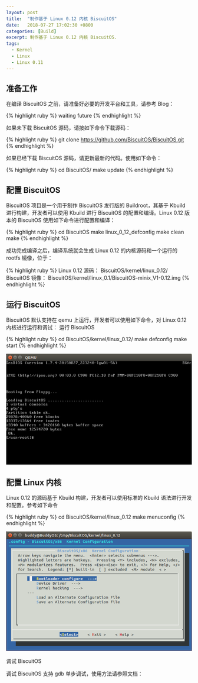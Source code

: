```yaml
---
layout: post
title:  "制作基于 Linux 0.12 内核 BiscuitOS"
date:   2018-07-27 17:02:30 +0800
categories: [Build]
excerpt: 制作基于 Linux 0.12 内核 BiscuitOS.
tags:
  - Kernel
  - Linux
  - Linux 0.11
---
```


## 准备工作

在编译 BiscuitOS 之前，请准备好必要的开发平台和工具，请参考 Blog：

{% highlight ruby %}
  waiting future
{% endhighlight %}

如果未下载 BiscuitOS 源码，请按如下命令下载源码：

{% highlight ruby %}
git clone https://github.com/BiscuitOS/BiscuitOS.git
{% endhighlight %}

如果已经下载 BiscuitOS 源码，请更新最新的代码。使用如下命令：

{% highlight ruby %}
cd BiscuitOS/
make update
{% endhighlight %}

## 配置 BiscuitOS

BiscuitOS 项目是一个用于制作 BiscuitOS 发行版的 Buildroot，其基于 Kbuild 进行构建，开发者可以使用 Kbuild 进行 BiscuitOS 的配置和编译。Linux 0.12 版本的 BiscuitOS 使用如下命令进行配置和编译：

{% highlight ruby %}
cd BiscuitOS
make linux_0_12_defconfig
make clean
make
{% endhighlight %}

成功完成编译之后，编译系统就会生成 Linux 0.12 的内核源码和一个运行的 rootfs 镜像，位于：

{% highlight ruby %}
Linux 0.12 源码： BiscuitOS/kernel/linux_0.12/
BiscuitOS 镜像：  BiscuitOS/kernel/linux_0.1/BiscuitOS-minix_V1-0.12.img
{% endhighlight %}

## 运行 BiscuitOS

BiscuitOS 默认支持在 qemu 上运行，开发者可以使用如下命令，对 Linux 0.12 内核进行运行和调试：
运行 BiscuitOS

{% highlight ruby %}
cd BiscuitOS/kernel/linux_0.12/
make defconfig
make start
{% endhighlight %}

![Running0.12](https://raw.githubusercontent.com/EmulateSpace/PictureSet/master/BiscuitOS/buildroot/V000003.png)

## 配置 Linux 内核

Linux 0.12 的源码基于 Kbuild 构建，开发者可以使用标准的 Kbuild 语法进行开发和配置。参考如下命令

{% highlight ruby %}
cd BiscuitOS/kernel/linux_0.12
make menuconfig
{% endhighlight %}

![menuconfig0.12](https://raw.githubusercontent.com/EmulateSpace/PictureSet/master/BiscuitOS/buildroot/V000004.png)

调试 BiscuitOS

调试 BiscuitOS 支持 gdb 单步调试，使用方法请参照文档：

